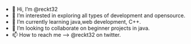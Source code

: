 - 👋 Hi, I’m @reckt32
- 👀 I’m interested in exploring all types of development and opensource.
- 🌱 I’m currently learning java,web development, C++.
- 💞️ I’m looking to collaborate on beginner projects in java.
- 📫 How to reach me --> @reckt32 on twitter.

<!---
reckt32/reckt32 is a ✨ special ✨ repository because its `README.md` (this file) appears on your GitHub profile.
You can click the Preview link to take a look at your changes.
--->
